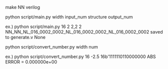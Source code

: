 make NN verilog


python script/main.py width input_num structure output_num

ex.)
python script/main.py 16 2 2,2 2
NN_NN_NL_016_0002_0002_NL_016_0002_0002_NL_016_0002_0002
saved to generate.v
None


python script/convert_number.py width num

ex.)
python script/convert_number.py 16 -2.5
16b'1111110110000000
ABS ERROR = 0.000000e+00

